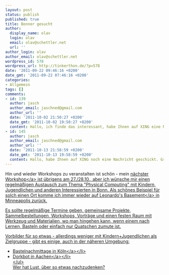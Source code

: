 ```yaml
---
layout: post
status: publish
published: true
title: Bonner gesucht
author:
  display_name: olav
  login: olav
  email: olav@schettler.net
  url: ''
author_login: olav
author_email: olav@schettler.net
wordpress_id: 578
wordpress_url: http://tinkerthon.de/?p=578
date: '2011-09-22 09:46:16 +0200'
date_gmt: '2011-09-22 07:46:16 +0200'
categories:
- Allgemein
tags: []
comments:
- id: 139
  author: jasch
  author_email: jaschned@gmail.com
  author_url: ''
  date: '2011-10-02 21:50:27 +0200'
  date_gmt: '2011-10-02 19:50:27 +0200'
  content: Hallo, ich finde das interessant, habe Ihnen auf XING eine Nachricht geschickt.
- id: 145
  author: jasch
  author_email: jaschned@gmail.com
  author_url: ''
  date: '2011-10-13 21:58:59 +0200'
  date_gmt: '2011-10-13 19:58:59 +0200'
  content: Hallo, habe Ihnen auf XING noch eine Nachricht geschickt. Gr&uuml;&szlig;e
---
```

<p>Hin und wieder Workshops zu veranstalten ist sch&ouml;n - mein <a title=""Der hei&szlig;e Draht" im Deutschen Museum Bonn" href="http:&#47;&#47;www.deutsches-museum.de&#47;bonn&#47;information&#47;fuer-kinder-und-schulen&#47;die-kleine-eule-pfiffikus&#47;workshops&#47;der-heisse-draht&#47;">n&auml;chster Workshop<&#47;a> ist &uuml;brigens am 27.&#47;28.10., aber ich w&uuml;nsche mir einen regelm&auml;&szlig;igen Austausch zum Thema "Physical Computing" mit Kindern, Jugendlichen und anderen Interessierten in Bonn.&nbsp;Als sch&ouml;nes Beispiel f&uuml;r solch einen Ort komme ich immer wieder auf&nbsp;<a href="http:&#47;&#47;leonardosbasement.org&#47;">Leonardo's Basement<&#47;a>&nbsp;in Minneapolis&nbsp;zur&uuml;ck.</p>
<p>Es sollte regelm&auml;&szlig;ige Termine geben, gemeinsame Projekte, Sammelbestellungen, Workshops, Vortr&auml;ge und einen festen Raum mit Werkzeug und Materialien, wo man hingehen kann, wenn einem nach Lernen, Basteln oder einfach nur Quatschen zumute ist.</p>
<p>Vorbilder f&uuml;r so etwas - allerdings weniger mit Kindern+Jugendlichen als Zielgruppe - gibt es einige, auch in der n&auml;heren Umgebung:</p>
<ul>
<li><a href="http:&#47;&#47;blog.koeln.ccc.de&#47;tag&#47;bastelnachmittag&#47;">Bastelnachmittage in K&ouml;ln<&#47;a><&#47;li>
<li><a href="http:&#47;&#47;hci.rwth-aachen.de&#47;dorkbot">Dorkbot in Aachen<&#47;a><&#47;li><br />
<&#47;ul><br />
Wer hat Lust, &uuml;ber so etwas nachzudenken?</p>
